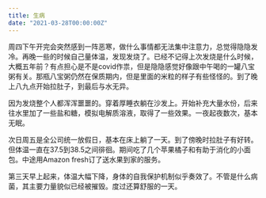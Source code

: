 ```yaml
---
title: 生病
date: "2021-03-28T00:00:00Z"
---
```


周四下午开完会突然感到一阵恶寒，做什么事情都无法集中注意力，总觉得隐隐发冷。再晚一些的时候自己量体温，发现发烧了。已经不记得上次发烧是什么时候，大概五年前？有点担心是不是covid作祟，但是隐隐感觉好像跟中午喝的一罐八宝粥有关。那瓶八宝粥仍然在保质期内，但是里面的米粒的样子有些怪怪的。到了晚上八九点开始拉肚子，到最后与水无异。

因为发烧整个人都浑浑噩噩的。穿着厚睡衣躺在沙发上。开始补充大量水份，后来往水里加了一些盐和糖，模拟电解质溶液，取得了一些效果。一夜起夜数次，基本无眠。

次日周五是全公司统一放假日，基本在床上躺了一天。到了傍晚时拉肚子有好转。但体温一直在37.5到38.5之间徘徊。期间吃了几个苹果橘子和有助于消化的小面包。中途用Amazon fresh订了送水果到家的服务。

第三天早上起来，体温大幅下降，身体的自我保护机制似乎奏效了。不管是什么病菌，其主要力量貌似已经被摧毁。度过还算舒服的一天。